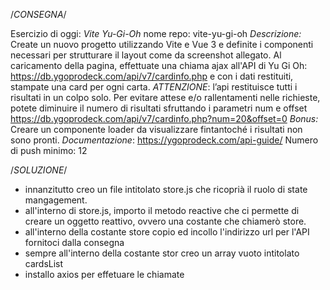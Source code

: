 /*CONSEGNA*/

Esercizio di oggi: *Vite Yu-Gi-Oh*
nome repo: vite-yu-gi-oh
*Descrizione:*
Create un nuovo progetto utilizzando Vite e Vue 3 e definite i componenti necessari per strutturare il layout come da screenshot allegato.
Al caricamento della pagina, effettuate una chiama ajax all'API di Yu Gi Oh: https://db.ygoprodeck.com/api/v7/cardinfo.php
e con i dati restituiti, stampate una card per ogni carta.
*ATTENZIONE*: l’api restituisce tutti i risultati in un colpo solo. Per evitare attese e/o rallentamenti nelle richieste, potete diminuire il numero di risultati sfruttando i parametri num e offset
https://db.ygoprodeck.com/api/v7/cardinfo.php?num=20&offset=0
*Bonus:*
Creare un componente loader da visualizzare fintantoché i risultati non sono pronti.
*Documentazione*: https://ygoprodeck.com/api-guide/
Numero di push minimo: 12

/*SOLUZIONE*/

- innanzitutto creo un file intitolato store.js che ricoprià il ruolo di state mangagement.
- all'interno di store.js, importo il metodo reactive che ci permette di creare un oggetto reattivo, ovvero una costante che chiamerò store.
- all'interno della costante store copio ed incollo l'indirizzo url per l'API fornitoci dalla consegna
- sempre all'interno della costante stor creo un array vuoto intitolato cardsList
- installo axios per effetuare le chiamate